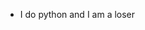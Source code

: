 - I do python and I am a loser

<!---
TheRealOmitron/TheRealOmitron is a ✨ special ✨ repository because its `README.md` (this file) appears on your GitHub profile.
You can click the Preview link to take a look at your changes.
--->
